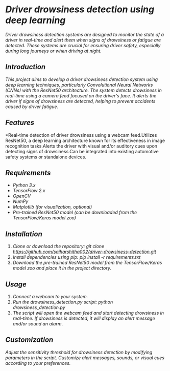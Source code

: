 # *Driver drowsiness detection using deep learning*
*Driver drowsiness detection systems are designed to monitor the state of a driver in real-time and alert them when signs of drowsiness or fatigue are detected. These systems are crucial for ensuring driver safety, especially during long journeys or when driving at night.*

## *Introduction*
 *This project aims to develop a driver drowsiness detection system using deep learning techniques, particularly Convolutional Neural Networks (CNNs) with the ResNet50 architecture. The system detects drowsiness in real-time using a camera feed focused on the driver's face. It alerts the driver if signs of drowsiness are detected, helping to prevent accidents caused by driver fatigue.*

## *Features*
 *Real-time detection of driver drowsiness using a webcam feed.Utilizes ResNet50, a deep learning architecture known for its effectiveness in image recognition tasks.Alerts the driver with visual and/or auditory cues upon detecting signs of drowsiness.Can be integrated into existing automotive safety systems or standalone devices.

## *Requirements*
- *Python 3.x*
- *TensorFlow 2.x*
- *OpenCV*
- *NumPy*
- *Matplotlib (for visualization, optional)*
- *Pre-trained ResNet50 model (can be downloaded from the TensorFlow/Keras model zoo)*

## *Installation*
1. *Clone or download the repository:
  git clone https://github.com/saiharshitha002/driver-drowsiness-detection.git*
2. *Install dependencies using pip:
  pip install -r requirements.txt*
3. *Download the pre-trained ResNet50 model from the TensorFlow/Keras model zoo and place it in the project directory.*

## *Usage*
1. *Connect a webcam to your system.*
2. *Run the drowsiness_detection.py script:
   python drowsiness_detection.py*
3. *The script will open the webcam feed and start detecting drowsiness in real-time. If drowsiness is detected, it will display an alert message and/or sound an alarm*.

## *Customization*
*Adjust the sensitivity threshold for drowsiness detection by modifying parameters in the script.
Customize alert messages, sounds, or visual cues according to your preferences.*

